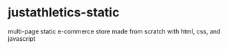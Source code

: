 # justathletics-static

multi-page static e-commerce store made from scratch with html, css, and javascript
